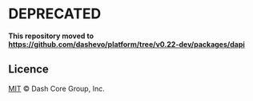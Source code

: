 # DEPRECATED

**This repository moved to https://github.com/dashevo/platform/tree/v0.22-dev/packages/dapi**

## Licence

[MIT](LICENCE) © Dash Core Group, Inc.
